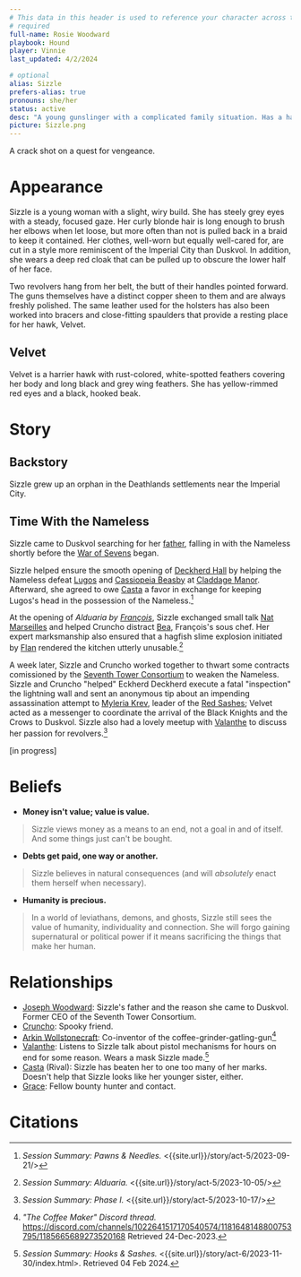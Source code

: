 ```yaml
---
# This data in this header is used to reference your character across the entire website. 
# required
full-name: Rosie Woodward 
playbook: Hound
player: Vinnie
last_updated: 4/2/2024

# optional
alias: Sizzle
prefers-alias: true
pronouns: she/her
status: active
desc: "A young gunslinger with a complicated family situation. Has a hawk. Sometimes comfortable."
picture: Sizzle.png
---
```


A crack shot on a quest for vengeance.

# Appearance
Sizzle is a young woman with a slight, wiry build. She has steely grey eyes with a steady, focused gaze. Her curly blonde hair is long enough to brush her elbows when let loose, but more often than not is pulled back in a braid to keep it contained. Her clothes, well-worn but equally well-cared for, are cut in a style more reminiscent of the Imperial City than Duskvol. In addition, she wears a deep red cloak that can be pulled up to obscure the lower half of her face.

Two revolvers hang from her belt, the butt of their handles pointed forward. The guns themselves have a distinct copper sheen to them and are always freshly polished. The same leather used for the holsters has also been worked into bracers and close-fitting spaulders that provide a resting place for her hawk, Velvet.

## Velvet

Velvet is a harrier hawk with rust-colored, white-spotted feathers covering her body and long black and grey wing feathers. She has yellow-rimmed red eyes and a black, hooked beak.

# Story
## Backstory
Sizzle grew up an orphan in the Deathlands settlements near the Imperial City. 

## Time With the Nameless

Sizzle came to Duskvol searching for her [father](joseph-woodward), falling in with the Nameless shortly before the [War of Sevens](/story/act-6/index.html) began.

Sizzle helped ensure the smooth opening of [Deckherd Hall](six-towers#deckherd-hall) by helping the Nameless defeat [Lugos](npcs#lugos) and [Cassiopeia Beasby](npcs#cassiopeia-beasby) at [Claddage Manor](brightstone#claddage-manor). Afterward, she agreed to owe [Casta](npcs#casta) a favor in exchange for keeping Lugos's head in the possession of the Nameless.[^pawns-needles]

At the opening of *Alduaria by [François](npcs#francois)*, Sizzle exchanged small talk [Nat Marseilles](npcs#nat-marseilles) and helped Cruncho distract [Bea](npcs#bea), François's sous chef. Her expert marksmanship also ensured that a hagfish slime explosion initiated by [Flan](flan) rendered the kitchen utterly unusable.[^alduaria]

A week later, Sizzle and Cruncho worked together to thwart some contracts comissioned by the [Seventh Tower Consortium](seventh-tower) to weaken the Nameless. Sizzle and Cruncho "helped" Eckherd Deckherd execute a fatal "inspection" the lightning wall and sent an anonymous tip about an impending assassination attempt to [Myleria Krev](npcs#myleria-krev), leader of the [Red Sashes](factions#red-sashes); Velvet acted as a messenger to coordinate the arrival of the Black Knights and the Crows to Duskvol. Sizzle also had a lovely meetup with [Valanthe](npcs#valanthe) to discuss her passion for revolvers.[^phase-I]

[in progress]

# Beliefs

- **Money isn't value; value is value.**   
> Sizzle views money as a means to an end, not a goal in and of itself. And some things just can't be bought.
- **Debts get paid, one way or another.**   
> Sizzle believes in natural consequences (and will *absolutely* enact them herself when necessary).
- **Humanity is precious.**   
> In a world of leviathans, demons, and ghosts, Sizzle still sees the value of humanity, individuality and connection. She will forgo gaining supernatural or political power if it means sacrificing the things that make her human.

# Relationships

* [Joseph Woodward](joseph-woodward): Sizzle's father and the reason she came to Duskvol. Former CEO of the Seventh Tower Consortium.
* [Cruncho](cruncho): Spooky friend.
* [Arkin Wollstonecraft](arkin): Co-inventor of the coffee-grinder-gatling-gun[^1]
* [Valanthe](npcs#valanthe): Listens to Sizzle talk about pistol mechanisms for hours on end for some reason. Wears a mask Sizzle made.[^hooks-and-sashes]
* [Casta](npcs#casta) (Rival): Sizzle has beaten her to one too many of her marks. Doesn't help that Sizzle looks like her younger sister, either.
* [Grace](npcs#grace): Fellow bounty hunter and contact.

# Citations

[^1]: *"The Coffee Maker" Discord thread.*  <https://discord.com/channels/1022641517170540574/1181648148800753795/1185665689273520168> Retrieved 24-Dec-2023.
[^hooks-and-sashes]: *Session Summary: Hooks & Sashes.* <{{site.url}}/story/act-6/2023-11-30/index.html>. Retrieved 04 Feb 2024.
[^phase-I]: *Session Summary: Phase I.* <{{site.url}}/story/act-5/2023-10-17/>
[^alduaria]: *Session Summary: Alduaria.* <{{site.url}}/story/act-5/2023-10-05/>
[^pawns-needles]: *Session Summary: Pawns & Needles.* <{{site.url}}/story/act-5/2023-09-21/>
